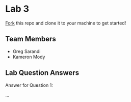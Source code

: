 # Lab 3
[Fork](https://docs.github.com/en/get-started/quickstart/fork-a-repo) this repo and clone it to your machine to get started!

## Team Members
- Greg Sarandi
- Kameron Mody

## Lab Question Answers

Answer for Question 1: 

...